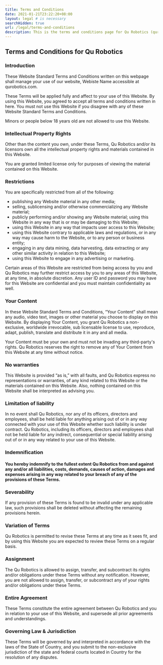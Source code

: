 ```yaml
---
title: Terms and Conditions
date: 2021-01-21T23:22:20+08:00
layout: legal # is necessary
searchHidden: true
url: /legal/terms-and-conditions
description: This is the terms and conditions page for Qu Robotics (qurobotics.com)
---
```

## Terms and Conditions for Qu Robotics
### Introduction
These Website Standard Terms and Conditions written on this webpage shall manage your use of our website, Webiste Name accessible at qurobotics.com.

These Terms will be applied fully and affect to your use of this Website. By using this Website, you agreed to accept all terms and conditions written in here. You must not use this Website if you disagree with any of these Website Standard Terms and Conditions.

Minors or people below 18 years old are not allowed to use this Website.

### Intellectual Property Rights
Other than the content you own, under these Terms, Qu Robotics and/or its licensors own all the intellectual property rights and materials contained in this Website.

You are granted limited license only for purposes of viewing the material contained on this Website.

### Restrictions
You are specifically restricted from all of the following:

- publishing any Website material in any other media;
- selling, sublicensing and/or otherwise commercializing any Website material;
- publicly performing and/or showing any Website material;
using this Website in any way that is or may be damaging to this Website;
- using this Website in any way that impacts user access to this Website;
- using this Website contrary to applicable laws and regulations, or in any way may cause harm to the Website, or to any person or business entity;
- engaging in any data mining, data harvesting, data extracting or any other similar activity in relation to this Website;
- using this Website to engage in any advertising or marketing.

Certain areas of this Website are restricted from being access by you and Qu Robotics may further restrict access by you to any areas of this Website, at any time, in absolute discretion. Any user ID and password you may have for this Website are confidential and you must maintain confidentiality as well.

### Your Content
In these Website Standard Terms and Conditions, “Your Content” shall mean any audio, video text, images or other material you choose to display on this Website. By displaying Your Content, you grant Qu Robotics a non-exclusive, worldwide irrevocable, sub licensable license to use, reproduce, adapt, publish, translate and distribute it in any and all media.

Your Content must be your own and must not be invading any third-party's rights. Qu Robotics reserves the right to remove any of Your Content from this Website at any time without notice.

### No warranties
This Website is provided “as is,” with all faults, and Qu Robotics express no representations or warranties, of any kind related to this Website or the materials contained on this Website. Also, nothing contained on this Website shall be interpreted as advising you.

### Limitation of liability
In no event shall Qu Robotics, nor any of its officers, directors and employees, shall be held liable for anything arising out of or in any way connected with your use of this Website whether such liability is under contract.  Qu Robotics, including its officers, directors and employees shall not be held liable for any indirect, consequential or special liability arising out of or in any way related to your use of this Website.

### Indemnification
#### You hereby indemnify to the fullest extent Qu Robotics from and against any and/or all liabilities, costs, demands, causes of action, damages and expenses arising in any way related to your breach of any of the provisions of these Terms.

### Severability
If any provision of these Terms is found to be invalid under any applicable law, such provisions shall be deleted without affecting the remaining provisions herein.

### Variation of Terms
Qu Robotics is permitted to revise these Terms at any time as it sees fit, and by using this Website you are expected to review these Terms on a regular basis.

### Assignment
The Qu Robotics is allowed to assign, transfer, and subcontract its rights and/or obligations under these Terms without any notification. However, you are not allowed to assign, transfer, or subcontract any of your rights and/or obligations under these Terms.

### Entire Agreement
These Terms constitute the entire agreement between Qu Robotics and you in relation to your use of this Website, and supersede all prior agreements and understandings.

### Governing Law & Jurisdiction
These Terms will be governed by and interpreted in accordance with the laws of the State of Country, and you submit to the non-exclusive jurisdiction of the state and federal courts located in Country for the resolution of any disputes.
